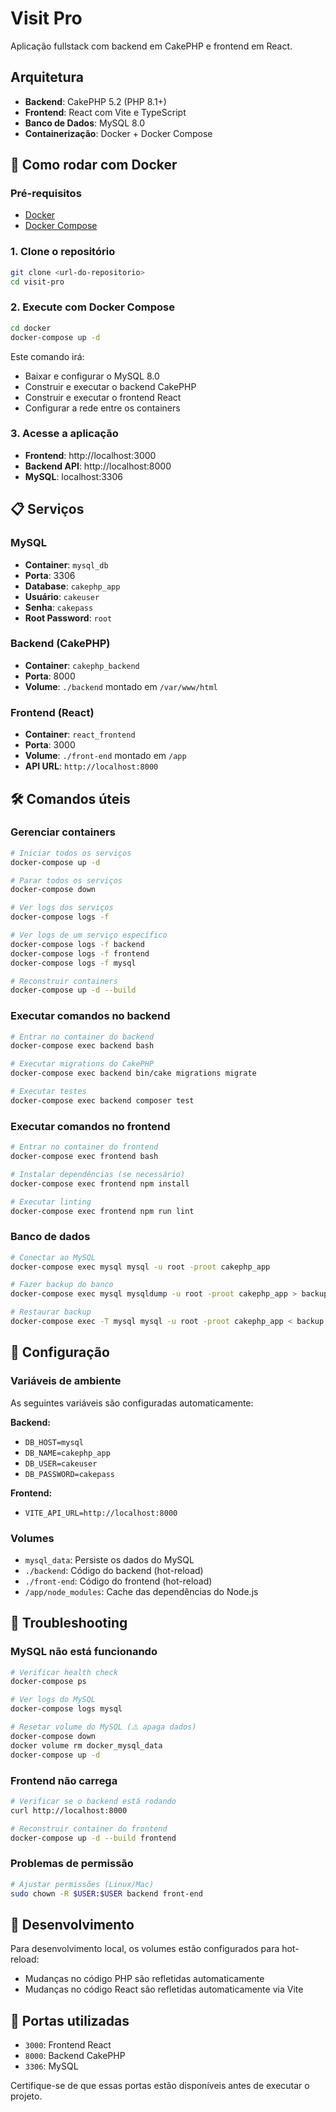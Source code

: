 # Visit Pro

Aplicação fullstack com backend em CakePHP e frontend em React.

## Arquitetura

- **Backend**: CakePHP 5.2 (PHP 8.1+)
- **Frontend**: React com Vite e TypeScript
- **Banco de Dados**: MySQL 8.0
- **Containerização**: Docker + Docker Compose

## 🚀 Como rodar com Docker

### Pré-requisitos

- [Docker](https://docs.docker.com/install/)
- [Docker Compose](https://docs.docker.com/compose/install/)

### 1. Clone o repositório

```bash
git clone <url-do-repositorio>
cd visit-pro
```

### 2. Execute com Docker Compose

```bash
cd docker
docker-compose up -d
```

Este comando irá:
- Baixar e configurar o MySQL 8.0
- Construir e executar o backend CakePHP
- Construir e executar o frontend React
- Configurar a rede entre os containers

### 3. Acesse a aplicação

- **Frontend**: http://localhost:3000
- **Backend API**: http://localhost:8000
- **MySQL**: localhost:3306

## 📋 Serviços

### MySQL
- **Container**: `mysql_db`
- **Porta**: 3306
- **Database**: `cakephp_app`
- **Usuário**: `cakeuser`
- **Senha**: `cakepass`
- **Root Password**: `root`

### Backend (CakePHP)
- **Container**: `cakephp_backend`
- **Porta**: 8000
- **Volume**: `./backend` montado em `/var/www/html`

### Frontend (React)
- **Container**: `react_frontend`
- **Porta**: 3000
- **Volume**: `./front-end` montado em `/app`
- **API URL**: `http://localhost:8000`

## 🛠️ Comandos úteis

### Gerenciar containers
```bash
# Iniciar todos os serviços
docker-compose up -d

# Parar todos os serviços
docker-compose down

# Ver logs dos serviços
docker-compose logs -f

# Ver logs de um serviço específico
docker-compose logs -f backend
docker-compose logs -f frontend
docker-compose logs -f mysql

# Reconstruir containers
docker-compose up -d --build
```

### Executar comandos no backend
```bash
# Entrar no container do backend
docker-compose exec backend bash

# Executar migrations do CakePHP
docker-compose exec backend bin/cake migrations migrate

# Executar testes
docker-compose exec backend composer test
```

### Executar comandos no frontend
```bash
# Entrar no container do frontend
docker-compose exec frontend bash

# Instalar dependências (se necessário)
docker-compose exec frontend npm install

# Executar linting
docker-compose exec frontend npm run lint
```

### Banco de dados
```bash
# Conectar ao MySQL
docker-compose exec mysql mysql -u root -proot cakephp_app

# Fazer backup do banco
docker-compose exec mysql mysqldump -u root -proot cakephp_app > backup.sql

# Restaurar backup
docker-compose exec -T mysql mysql -u root -proot cakephp_app < backup.sql
```

## 🔧 Configuração

### Variáveis de ambiente

As seguintes variáveis são configuradas automaticamente:

**Backend:**
- `DB_HOST=mysql`
- `DB_NAME=cakephp_app`
- `DB_USER=cakeuser`
- `DB_PASSWORD=cakepass`

**Frontend:**
- `VITE_API_URL=http://localhost:8000`

### Volumes

- `mysql_data`: Persiste os dados do MySQL
- `./backend`: Código do backend (hot-reload)
- `./front-end`: Código do frontend (hot-reload)
- `/app/node_modules`: Cache das dependências do Node.js

## 🐛 Troubleshooting

### MySQL não está funcionando
```bash
# Verificar health check
docker-compose ps

# Ver logs do MySQL
docker-compose logs mysql

# Resetar volume do MySQL (⚠️ apaga dados)
docker-compose down
docker volume rm docker_mysql_data
docker-compose up -d
```

### Frontend não carrega
```bash
# Verificar se o backend está rodando
curl http://localhost:8000

# Reconstruir container do frontend
docker-compose up -d --build frontend
```

### Problemas de permissão
```bash
# Ajustar permissões (Linux/Mac)
sudo chown -R $USER:$USER backend front-end
```

## 📝 Desenvolvimento

Para desenvolvimento local, os volumes estão configurados para hot-reload:
- Mudanças no código PHP são refletidas automaticamente
- Mudanças no código React são refletidas automaticamente via Vite

## 🚪 Portas utilizadas

- `3000`: Frontend React
- `8000`: Backend CakePHP
- `3306`: MySQL

Certifique-se de que essas portas estão disponíveis antes de executar o projeto.